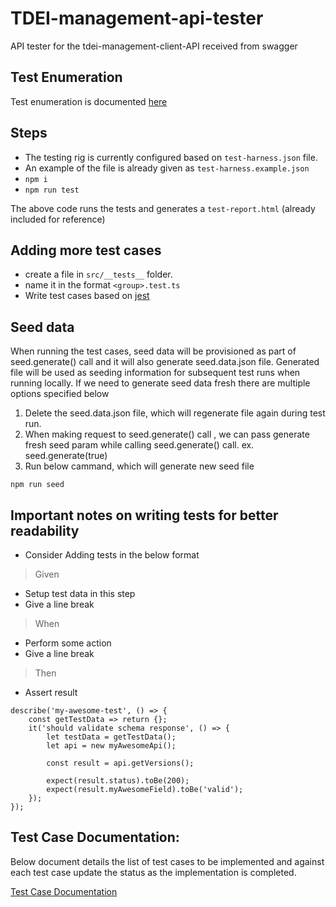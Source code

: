 # TDEI-management-api-tester
API tester for the tdei-management-client-API received from swagger

## Test Enumeration
Test enumeration is documented [here](https://github.com/TaskarCenterAtUW/TDEI-internaldocs/blob/master/adr/user-management-api-test-cases.md)

## Steps
- The testing rig is currently configured based on `test-harness.json` file.
- An example of the file is already given as `test-harness.example.json`
- `npm i`
- `npm run test`

The above code runs the tests and generates a `test-report.html` (already included for reference)


## Adding more test cases
- create a file in `src/__tests__` folder.
- name it in the format `<group>.test.ts`
- Write test cases based on [jest](https://jestjs.io/docs/getting-started)

## Seed data
When running the test cases, seed data will be provisioned as part of seed.generate() call and it will also generate seed.data.json file.
Generated file will be used as seeding information for subsequent test runs when running locally. If we need to generate seed data fresh there are multiple options specified below
1. Delete the seed.data.json file, which will regenerate file again during test run.
2. When making request to seed.generate() call , we can pass generate fresh seed param while calling seed.generate() call. ex. seed.generate(true)
3. Run below cammand, which will generate new seed file
```
npm run seed
```

## Important notes on writing tests for better readability
- Consider Adding tests in the below format
> Given
- Setup test data in this step
- Give a line break
> When
- Perform some action
- Give a line break
> Then
- Assert result

```  
describe('my-awesome-test', () => {
	const getTestData => return {};
	it('should validate schema response', () => {
		let testData = getTestData();
		let api = new myAwesomeApi();
		
		const result = api.getVersions();

		expect(result.status).toBe(200);
		expect(result.myAwesomeField).toBe('valid');
	});
});
```


## Test Case Documentation:
Below document details the list of test cases to be implemented and against each test case update the status as the implementation is completed.

[Test Case Documentation](https://github.com/TaskarCenterAtUW/TDEI-internaldocs/blob/master/adr/user-management-api-test-cases.md)